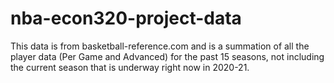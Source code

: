 # nba-econ320-project-data
This data is from basketball-reference.com and is a summation of all the player data (Per Game and Advanced) for the past 15 seasons, not including the current season that is underway right now in 2020-21. 
